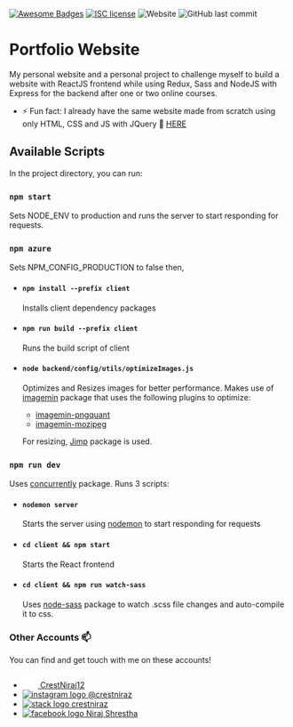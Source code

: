 [![Awesome Badges](https://img.shields.io/badge/badges-awesome-blue.svg)](https://github.com/Naereen/badges)
[![ISC license](https://img.shields.io/badge/License-GPL%20v3.0-green.svg)](https://www.gnu.org/licenses/gpl-3.0.en.html)
![Website](https://img.shields.io/website?color=%23141718&down_color=lightgrey&down_message=offline%20%F0%9F%91%8E&label=nirajshrestha.live&logoColor=red&up_color=green&up_message=online%20%F0%9F%91%8D&url=https%3A%2F%2Fnirajshrestha.live)
![GitHub last commit](https://img.shields.io/github/last-commit/CrestNiraj12/portfolio-website)

# Portfolio Website

My personal website and a personal project to challenge myself to build a website with ReactJS frontend while using Redux, Sass and NodeJS with Express for the backend after one
or two online courses.

- ⚡ Fun fact: I already have the same website made from scratch using only HTML, CSS and JS with JQuery 🤯 [HERE](https://github.com/CrestNiraj12/Final-Website-Assignment)

## Available Scripts

In the project directory, you can run:

### `npm start`

Sets NODE_ENV to production and runs the server to start responding for requests.

### `npm azure`

Sets NPM_CONFIG_PRODUCTION to false then,

- #### `npm install --prefix client`

  Installs client dependency packages

- #### `npm run build --prefix client`

  Runs the build script of client

- #### `node backend/config/utils/optimizeImages.js`

  Optimizes and Resizes images for better performance. Makes use of [imagemin](https://www.npmjs.com/package/imagemin) package that uses the following plugins to optimize:

  - [imagemin-pngquant](https://www.npmjs.com/package/imagemin-pngquant)
  - [imagemin-mozjpeg](https://www.npmjs.com/package/imagemin-mozjpeg)

  For resizing, [Jimp](https://www.npmjs.com/package/jimp) package is used.

### `npm run dev`

Uses [concurrently](https://www.npmjs.com/package/concurrently) package. Runs 3 scripts:

- #### `nodemon server`

  Starts the server using [nodemon](https://nodemon.io/) to start responding for requests

- #### `cd client && npm start`

  Starts the React frontend

- #### `cd client && npm run watch-sass`
  Uses [node-sass](https://www.npmjs.com/package/node-sass) package to watch .scss file changes and auto-compile it to css.

### Other Accounts 📫

You can find and get touch with me on these accounts!

- [<img src="https://raw.githubusercontent.com/Delta456/Delta456/master/img/github.png" alt="github logo" width="28"> CrestNiraj12](https://github.com/CrestNiraj12)
- [<img src="https://raw.githubusercontent.com/Delta456/Delta456/master/img/instagram.jpg" alt="instagram logo" width="24"> @crestniraz](https://www.instagram.com/crestniraz/)
- [<img src="https://raw.githubusercontent.com/Delta456/Delta456/master/img/stack.svg" alt="stack logo" width="24"> crestniraz](https://stackoverflow.com/users/7185580/crestniraz)
- [<img src="https://upload.wikimedia.org/wikipedia/commons/5/51/Facebook_f_logo_%282019%29.svg" alt="facebook logo" width="24"> Niraj Shrestha](https://www.facebook.com/crestniraz)
